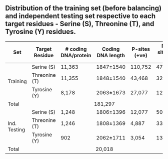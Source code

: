 ## Distribution of the training set (before balancing) and independent testing set respective to each target residues - Serine (S), Threonine (T), and Tyrosine (Y) residues.

<table>
    <thead>
        <tr>
            <th>Set</th>
            <th>Target Residue</th>
            <th># coding DNA/protein</th>
            <th>Coding DNA length</th>
            <th>P-sites (+ve)</th>
            <th>NP-sites (-ve)</th>
            <th>Ratio (NP:P)</th>
        </tr>
    </thead>
    <tbody>
        <tr>
            <td rowspan="3">Training</td>
            <td>Serine (S)</td>
            <td>11,363</td>
            <td>1847±1540</td>
            <td>110,752</td>
            <td>479,531</td>
            <td>4.33:1</td>
        </tr>
        <tr>
            <td>Threonine (T)</td>
            <td>11,355</td>
            <td>1848±1540</td>
            <td>43,468</td>
            <td>320,798</td>
            <td>7.38:1</td>
        </tr>
        <tr>
            <td>Tyrosine (Y)</td>
            <td>8,178</td>
            <td>2063±1673</td>
            <td>27,077</td>
            <td>123,918</td>
            <td>4.57:1</td>
        </tr>
        <tr>
            <td>Total</td>
            <td colspan="5" style="text-align: center;">181,297</td>
            <td>924,247</td>
            <td>5.09:1</td>
        </tr>
        <tr>
            <td rowspan="3">Ind. Testing</td>
            <td>Serine (S)</td>
            <td>1,248</td>
            <td>1806±1396</td>
            <td>12,077</td>
            <td>50,492</td>
            <td>4.18:1</td>
        </tr>
        <tr>
            <td>Threonine (T)</td>
            <td>1,246</td>
            <td>1808±1369</td>
            <td>4,887</td>
            <td>33,565</td>
            <td>6.87:1</td>
        </tr>
        <tr>
            <td>Tyrosine (Y)</td>
            <td>902</td>
            <td>2062±1711</td>
            <td>3,054</td>
            <td>13,347</td>
            <td>4.37:1</td>
        </tr>
        <tr>
            <td>Total</td>
            <td colspan="5" style="text-align: center;">20,018</td>
            <td>97,404</td>
            <td>4.90:1</td>
        </tr>
    </tbody>
</table>
